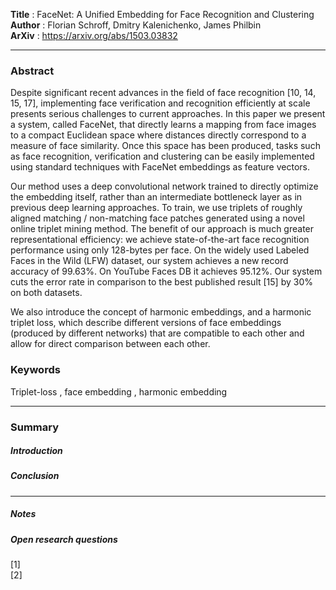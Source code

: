__Title__		: FaceNet: A Unified Embedding for Face Recognition and Clustering </br>
__Author__ 	: Florian Schroff, Dmitry Kalenichenko, James Philbin </br>
__ArXiv__		: https://arxiv.org/abs/1503.03832 </br>

------

### Abstract

Despite significant recent advances in the field of face recognition [10, 14, 15, 17], implementing face verification and recognition efficiently at scale presents serious challenges to current approaches. In this paper we present a system, called FaceNet, that directly learns a mapping from face images to a compact Euclidean space where distances directly correspond to a measure of face similarity. Once this space has been produced, tasks such as face recognition, verification and clustering can be easily implemented using standard techniques with FaceNet embeddings as feature vectors. 

Our method uses a deep convolutional network trained to directly optimize the embedding itself, rather than an intermediate bottleneck layer as in previous deep learning approaches. To train, we use triplets of roughly aligned matching / non-matching face patches generated using a novel online triplet mining method. The benefit of our approach is much greater representational efficiency: we achieve state-of-the-art face recognition performance using only 128-bytes per face.
On the widely used Labeled Faces in the Wild (LFW) dataset, our system achieves a new record accuracy of 99.63%. On YouTube Faces DB it achieves 95.12%. Our
system cuts the error rate in comparison to the best published result [15] by 30% on both datasets.

We also introduce the concept of harmonic embeddings, and a harmonic triplet loss, which describe different versions of face embeddings (produced by different networks) that are compatible to each other and allow for direct comparison between each other.



### Keywords
Triplet-loss , face embedding , harmonic embedding

------

### Summary

##### Introduction


##### Conclusion 


-----
##### Notes 




##### Open research questions

[1]  </br>
[2]  </br>
